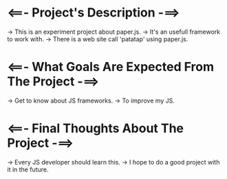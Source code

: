 # <==- Project's Description -==>
 -> This is an experiment project about paper.js. 
 -> It's an usefull framework to work with.
 -> There is a web site call 'patatap' using paper.js.
 
# <==- What Goals Are Expected From The Project -==>
 -> Get to know about JS frameworks.
 -> To improve my JS.
 
# <==- Final Thoughts About The Project -==>
 -> Every JS developer should learn this.
 -> I hope to do a good project with it in the future.
